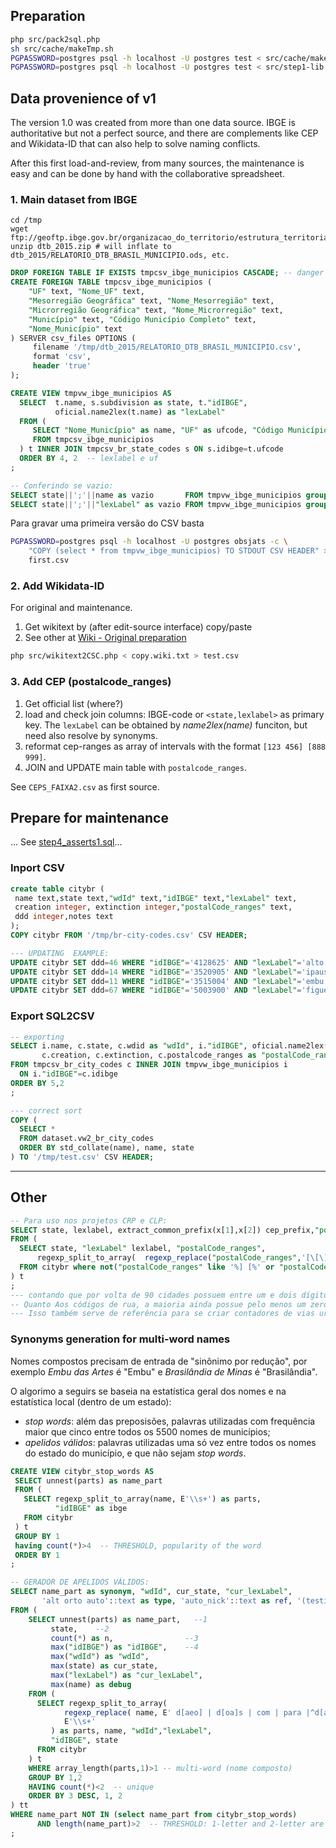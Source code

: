 ## Preparation

```sh
php src/pack2sql.php
sh src/cache/makeTmp.sh
PGPASSWORD=postgres psql -h localhost -U postgres test < src/cache/makeTmp.sql
PGPASSWORD=postgres psql -h localhost -U postgres test < src/step1-lib.sql
```


## Data provenience of v1
The version 1.0 was created from more than one data source.
IBGE is authoritative but not a perfect source, and there are complements like CEP and Wikidata-ID that can also help to solve naming conflicts.

After this first load-and-review, from many sources, the maintenance is easy and can be done by hand with the collaborative spreadsheet.

### 1. Main dataset from IBGE

```
cd /tmp
wget ftp://geoftp.ibge.gov.br/organizacao_do_territorio/estrutura_territorial/divisao_territorial/2015/dtb_2015.zip
unzip dtb_2015.zip # will inflate to dtb_2015/RELATORIO_DTB_BRASIL_MUNICIPIO.ods, etc.
```
```sql
DROP FOREIGN TABLE IF EXISTS tmpcsv_ibge_municipios CASCADE; -- danger drop VIEWS
CREATE FOREIGN TABLE tmpcsv_ibge_municipios (
    "UF" text, "Nome_UF" text,
    "Mesorregião Geográfica" text, "Nome_Mesorregião" text,
    "Microrregião Geográfica" text, "Nome_Microrregião" text,
    "Município" text, "Código Município Completo" text,
    "Nome_Município" text
) SERVER csv_files OPTIONS (
     filename '/tmp/dtb_2015/RELATORIO_DTB_BRASIL_MUNICIPIO.csv',
     format 'csv',
     header 'true'
);

CREATE VIEW tmpvw_ibge_municipios AS
  SELECT  t.name, s.subdivision as state, t."idIBGE",
          oficial.name2lex(t.name) as "lexLabel"
  FROM (
     SELECT "Nome_Município" as name, "UF" as ufcode, "Código Município Completo" as "idIBGE"
     FROM tmpcsv_ibge_municipios
  ) t INNER JOIN tmpcsv_br_state_codes s ON s.idibge=t.ufcode
  ORDER BY 4, 2  -- lexlabel e uf
;

-- Conferindo se vazio:
SELECT state||';'||name as vazio       FROM tmpvw_ibge_municipios group by 1 having count(*)>1;
SELECT state||';'||"lexLabel" as vazio FROM tmpvw_ibge_municipios group by 1 having count(*)>1;
```

Para gravar uma primeira versão do CSV basta

```sh
PGPASSWORD=postgres psql -h localhost -U postgres obsjats -c \
    "COPY (select * from tmpvw_ibge_municipios) TO STDOUT CSV HEADER" > \
    first.csv
```

### 2. Add Wikidata-ID

For original and maintenance.

1. Get wikitext by (after edit-source interface) copy/paste
2. See other at [Wiki - Original preparation](https://github.com/datasets-br/city-codes/wiki/Original-preparation)

```sh
php src/wikitext2CSC.php < copy.wiki.txt > test.csv
```

### 3. Add CEP (postalcode_ranges)

1. Get official list (where?)
2. load and check join columns: IBGE-code or `<state,lexlabel>` as primary key. The `lexLabel` can be obtained by *name2lex(name)* funciton, but need also resolve by synonyms.
3. reformat cep-ranges as array of intervals with the format `[123 456] [888 999]`.
4. JOIN and UPDATE main table with `postalcode_ranges`.

See `CEPS_FAIXA2.csv` as first source.

## Prepare for maintenance
...  See [step4_asserts1.sql](step4_asserts1.sql)...

### Inport CSV
```SQL
create table citybr (
 name text,state text,"wdId" text,"idIBGE" text,"lexLabel" text,
 creation integer, extinction integer,"postalCode_ranges" text,
 ddd integer,notes text
);
COPY citybr FROM '/tmp/br-city-codes.csv' CSV HEADER;

--- UPDATING  EXAMPLE:
UPDATE citybr SET ddd=46 WHERE "idIBGE"='4128625' AND "lexLabel"='alto.paraiso';  -- ops RO,ALTO PARAÍSO,69
UPDATE citybr SET ddd=14 WHERE "idIBGE"='3520905' AND "lexLabel"='ipaussu';  -- embratel grafou 'Ipauçu'
UPDATE citybr SET ddd=11 WHERE "idIBGE"='3515004' AND "lexLabel"='embu.artes'; -- embratel grafou só "embu"
UPDATE citybr SET ddd=67 WHERE "idIBGE"='5003900' AND "lexLabel"='figueirao'; -- nao tinha na tabela anatel

```

### Export SQL2CSV
```sql
-- exporting
SELECT i.name, c.state, c.wdid as "wdId", i."idIBGE", oficial.name2lex(i.name) as "lexLabel",
       c.creation, c.extinction, c.postalcode_ranges as "postalCode_ranges", c.notes
FROM tmpcsv_br_city_codes c INNER JOIN tmpvw_ibge_municipios i
  ON i."idIBGE"=c.idibge
ORDER BY 5,2
;

--- correct sort
COPY (
  SELECT *
  FROM dataset.vw2_br_city_codes
  ORDER BY std_collate(name), name, state
) TO '/tmp/test.csv' CSV HEADER;
```

-------

## Other

```sql
-- Para uso nos projetos CRP e CLP:
SELECT state, lexlabel, extract_common_prefix(x[1],x[2]) cep_prefix,"postalCode_ranges"
FROM (
  SELECT state, "lexLabel" lexlabel, "postalCode_ranges",
      regexp_split_to_array(  regexp_replace("postalCode_ranges",'[\[\]\-]','','g')  , ' ') x
  FROM citybr where not("postalCode_ranges" like '%] [%' or "postalCode_ranges" is null)
) t
;
--- contando que por volta de 90 cidades possuem entre um e dois dígitos removidos, todas as ~5400 podem remover 3 dígitos iniciais do cep.
-- Quanto Aos códigos de rua, a maioria ainda possue pelo menos um zero no final, logo ficamos com 4  díditos descritores de via urbana.
--- Isso também serve de referência para se criar contadores de vias urbanas, não precisam mais que 4 dígitos.
```  

### Synonyms generation for multi-word names
Nomes compostos precisam de entrada de "sinônimo por redução", por exemplo *Embu das Artes* é "Embu" e *Brasilândia de Minas* é "Brasilândia".

O algorimo a seguirs se baseia na estatística geral dos nomes e na estatística local (dentro de um estado):
* *stop words*: além das preposisões, palavras utilizadas com frequência maior que cinco entre todos os 5500 nomes de municípios;
* *apelidos válidos*: palavras utilizadas uma só vez entre todos os nomes do estado do município, e que não sejam *stop words*.


```sql
CREATE VIEW citybr_stop_words AS
 SELECT unnest(parts) as name_part
 FROM (
   SELECT regexp_split_to_array(name, E'\\s+') as parts,
          "idIBGE" as ibge
   FROM citybr
 ) t
 GROUP BY 1
 having count(*)>4  -- THRESHOLD, popularity of the word
 ORDER BY 1
;

-- GERADOR DE APELIDOS VÁLIDOS:
SELECT name_part as synonym, "wdId", cur_state, "cur_lexLabel",
       'alt orto auto'::text as type, 'auto_nick'::text as ref, '(testing)'::text as notes
FROM (
	SELECT unnest(parts) as name_part,   --1
         state,    --2
         count(*) as n,                --3
         max("idIBGE") as "idIBGE",    --4
         max("wdId") as "wdId",
         max(state) as cur_state,
         max("lexLabel") as "cur_lexLabel",
         max(name) as debug
	FROM (
	  SELECT regexp_split_to_array(
		    regexp_replace( name, E' d[aeo] | d[oa]s | com | para |^d[aeo] | [aeo]s | [aeo] ', ' ', 'g' ),
		    E'\\s+'
		 ) as parts, name, "wdId","lexLabel",
		 "idIBGE", state
	  FROM citybr
	) t
	WHERE array_length(parts,1)>1 -- multi-word (nome composto)
	GROUP BY 1,2
	HAVING count(*)<2  -- unique
	ORDER BY 3 DESC, 1, 2
) tt
WHERE name_part NOT IN (select name_part from citybr_stop_words)
      AND length(name_part)>2  -- THRESHOLD: 1-letter and 2-letter are ambigous  
;

```
